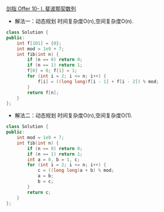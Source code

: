[剑指 Offer 10- I. 斐波那契数列](https://leetcode.cn/problems/fei-bo-na-qi-shu-lie-lcof/)

- 解法一：动态规划 时间复杂度O(n),空间复杂度O(n).
```C++
class Solution {
public:
    int f[101] = {0};
    int mod = 1e9 + 7;
    int fib(int n) {
        if (n == 0) return 0;
        if (n == 1) return 1;
        f[0] = 0; f[1] = 1;
        for (int i = 2; i <= n; i++) {
            f[i] = ((long long)f[i - 1] + f[i - 2]) % mod;
        }
        return f[n];
    }
};
```

- 解法二：动态规划 时间复杂度O(n),空间复杂度O(1).
```C++
class Solution {
public:
    int mod = 1e9 + 7;
    int fib(int n) {
        if (n == 0) return 0;
        if (n == 1) return 1;
        int a = 0, b = 1, c;
        for (int i = 2; i <= n; i++) {
            c = ((long long)a + b) % mod;
            a = b;
            b = c; 
        }
        return c;
    }
};
```